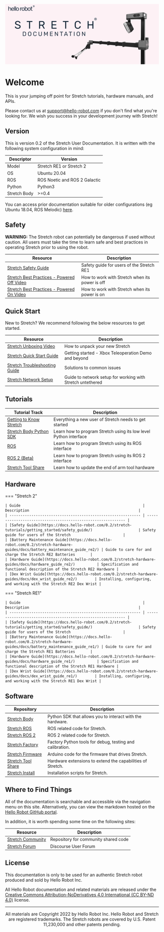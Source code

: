 ![](./images/banner.png)

# Welcome
This is your jumping off point for Stretch tutorials, hardware manuals, and APIs. 

Please contact us at [support@hello-robot.com](mailto:support@hello-robot.com) if you don't find what you're looking for. We wish you success in your development journey with Stretch!

## Version
This is version 0.2 of the Stretch User Documentation. It is written with the following system configuration in mind:

| Descriptor                 | Version                |
|--------------------------|----------------------------|
| Model                    | Stretch RE1 or Stretch 2 |
| OS                       | Ubuntu 20.04               |
| ROS | ROS Noetic and ROS 2 Galactic        |
| Python                   | Python3                    |
| Stretch Body| >=0.4                     |

You can access prior documentation suitable for older configurations (eg Ubuntu 18.04, ROS Melodic) [here](https://docs.hello-robot.com/0.1/).

## Safety

**WARNING:** The Stretch robot can potentially be dangerous if used without caution. All users must take the time to learn safe and best practices in operating Stretch prior to using the robot.

| Resource                                                     | Description                                    |
| ------------------------------------------------------------ | ---------------------------------------------- |
| [Stretch Safety Guide](https://docs.hello-robot.com/0.2/stretch-tutorials/getting_started/safety_guide/)                | Safety guide for users of the Stretch RE1      |
| [Stretch Best Practices - Powered Off Video](https://youtu.be/mQdOGEksdYM) | How to work with Stretch when its power is off |
| [Stretch Best Practices - Powered On Video](https://youtu.be/iEaapHNfEWA) | How to work with Stretch when its power is on  |

## Quick Start
New to Stretch? We recommend following the below resources to get started.

| Resource                                                  | Description                                           |
| --------------------------------------------------------- | ----------------------------------------------------- |
| [Stretch Unboxing Video](https://youtu.be/O-6VrqqGlig)    | How to unpack your new Stretch                        |
| [Stretch Quick Start Guide](https://docs.hello-robot.com/0.2/stretch-tutorials/getting_started/quick_start_guide_re2/)         | Getting started  - Xbox Teleoperation Demo and beyond |
| [Stretch Troubleshooting Guide](https://docs.hello-robot.com/0.2/stretch-tutorials/getting_started/troubleshooting_guide/) | Solutions to common issues                            |
| [Stretch Network Setup](https://docs.hello-robot.com/0.2/stretch-tutorials/getting_started/untethered_operation/)   | Guide to network setup for working with Stretch untethered |

## Tutorials

| Tutorial Track                                         | Description                                                       |
|--------------------------------------------------------|-------------------------------------------------------------------|
| [Getting to Know Stretch](https://docs.hello-robot.com/0.2/stretch-tutorials/getting_started/) | Everything a new user of Stretch needs to get started             |
| [Stretch Body Python SDK](https://docs.hello-robot.com/0.2/stretch-tutorials/stretch_body/)               | Learn how to program Stretch using its low level Python interface |
| [ROS](https://docs.hello-robot.com/0.2/stretch-tutorials/ros1/)                                | Learn how to program Stretch using its ROS interface              |
| [ROS 2 (Beta)](https://docs.hello-robot.com/0.2/stretch-tutorials/ros2/)                       | Learn how to program Stretch using its ROS 2 interface             |
| [Stretch Tool Share](https://docs.hello-robot.com/0.2/stretch-tutorials/stretch_tool_share/)   | Learn how to update the end of arm tool hardware                  |

## Hardware

=== "Stretch 2"
    
    | Guide                                                        | Description                                                  |
    | ------------------------------------------------------------ | ------------------------------------------------------------ |
    | [Safety Guide](https://docs.hello-robot.com/0.2/stretch-tutorials/getting_started/safety_guide/)                     | Safety guide for users of the Stretch                        |
    | [Battery Maintenance Guide](https://docs.hello-robot.com/0.2/stretch-hardware-guides/docs/battery_maintenance_guide_re2/) | Guide to care for and charge the Stretch RE2 Batteries       |
    | [Hardware Guide](https://docs.hello-robot.com/0.2/stretch-hardware-guides/docs/hardware_guide_re2/)          | Specification and functional description of the Stretch RE2 Hardware |
    | [Dex Wrist Guide](https://docs.hello-robot.com/0.2/stretch-hardware-guides/docs/dex_wrist_guide_re2/)        | Installing, configuring, and working with the Stretch RE2 Dex Wrist |

=== "Stretch RE1"
    
    | Guide                                                        | Description                                                  |
    | ------------------------------------------------------------ | ------------------------------------------------------------ |
    | [Safety Guide](https://docs.hello-robot.com/0.2/stretch-tutorials/getting_started/safety_guide/)                     | Safety guide for users of the Stretch                        |
    | [Battery Maintenance Guide](https://docs.hello-robot.com/0.2/stretch-hardware-guides/docs/battery_maintenance_guide_re1/) | Guide to care for and charge the Stretch RE1 Batteries       |
    | [Hardware Guide](https://docs.hello-robot.com/0.2/stretch-hardware-guides/docs/hardware_guide_re1/)          | Specification and functional description of the Stretch RE1 Hardware |
    | [Dex Wrist Guide](https://docs.hello-robot.com/0.2/stretch-hardware-guides/docs/dex_wrist_guide_re1/)        | Installing, configuring, and working with the Stretch RE1 Dex Wrist |

## Software

| Repository                                               | Description                                        |
|---------------------------------------------------------|----------------------------------------------------|
| [Stretch Body](https://github.com/hello-robot/stretch_body) | Python SDK that allows you to interact with the hardware. |
| [Stretch ROS](https://github.com/hello-robot/stretch_ros)   | ROS related code for Stretch. |
| [Stretch ROS 2](https://github.com/hello-robot/stretch_ros2) | ROS 2 related code for Stretch. |
| [Stretch Factory](https://github.com/hello-robot/stretch_factory) | Factory Python tools for debug, testing and calibration. |
| [Stretch Firmware](https://github.com/hello-robot/stretch_firmware) | Arduino code for the firmware that drives Stretch. |
| [Stretch Tool Share](https://github.com/hello-robot/stretch_tool_share) | Hardware extensions to extend the capabilities of Stretch. |
| [Stretch Install](https://github.com/hello-robot/stretch_install) | Installation scripts for Stretch. |

## Where to Find Things 
All of the documentation is searchable and accessible via the navigation menu on this site. Alternatively, you can view the markdown hosted on the [Hello Robot GitHub portal](https://github.com/hello-robot).

In addition, it is worth spending some time on the following sites:

| Resource                                                                | Description                                                  |
|-------------------------------------------------------------------------|--------------------------------------------------------------|
| [Stretch Community](https://github.com/hello-robot/stretch_community)                            | Repository for community shared code                         |
| [Stretch Forum](https://forum.hello-robot.com/)                           | Discourse User Forum                                         |

## License

This documentation is only to be used for an authentic Stretch robot produced and sold by Hello Robot Inc. 

All Hello Robot documentation and related materials are released under the [Creative Commons Attribution-NoDerivatives 4.0 International (CC BY-ND 4.0)](https://creativecommons.org/licenses/by-nd/4.0) license.

------
<div align="center"> All materials are Copyright 2022 by Hello Robot Inc. Hello Robot and Stretch are registered trademarks. The Stretch robots are covered by U.S. Patent 11,230,000 and other patents pending.</div>



